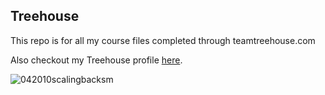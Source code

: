 ## Treehouse

This repo is for all my course files completed through teamtreehouse.com

Also checkout my Treehouse profile [here](https://teamtreehouse.com/carylwyatt).

![042010scalingbacksm](https://cloud.githubusercontent.com/assets/7959762/13476453/eb73a0c0-e095-11e5-84b6-cd0e4d774ac2.jpg)

